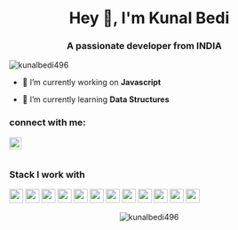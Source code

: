 <!-- ### Hi there 👋

<!--
**kunalbedi496/kunalbedi496** is a ✨ _special_ ✨ repository because its `README.md` (this file) appears on your GitHub profile.

Here are some ideas to aget you started:

- 🔭 I’m currently working on ...
- 🌱 I’m currently learning ...
- 👯 I’m looking to collaborate on ...
- 🤔 I’m looking for help with ...
- 💬 Ask me about ...
- 📫 How to reach me: ...
- 😄 Pronouns: ...
- ⚡ Fun fact: ...
-->

<h1 align="center">Hey 👋, I'm Kunal Bedi</h1>
<h3 align="center">A passionate developer from INDIA 
<img src="https://image.flaticon.com/icons/svg/3014/3014003.svg" width="14"/> </h3>
<p align="left"> <img src="https://komarev.com/ghpvc/?username=kunalbedi496" alt="kunalbedi496" /></p>

- 🔭 I’m currently working on **Javascript**

- 🌱 I’m currently learning **Data Structures**

<h3>connect with me: </h3>

[<img align="left" alt="aditya-thakur | LinkedIn" width="22px" src="https://cdn.jsdelivr.net/npm/simple-icons@v3/icons/linkedin.svg" />][linkedin]

<br/><br/>

<h3>Stack I work with</h3>
<p align="left">

<img src="https://img.shields.io/badge/java-11B48A.svg?&style=for-the-badge&logo=java&logoColor=white" height="25"/>
<img src="https://img.shields.io/badge/javascript-6400AA.svg?&style=for-the-badge&logo=javascript&logoColor=white" height="25"/>
<img src="https://img.shields.io/badge/android-0052CC.svg?&style=for-the-badge&logo=android&logoColor=white" height="25"/>
<img src="https://img.shields.io/badge/react-4479A1.svg?&style=for-the-badge&logo=react&logoColor=white" height="25"/>
<img src="https://img.shields.io/badge/linux-FB7A24.svg?&style=for-the-badge&logo=linux&logoColor=white" height="25"/>
<img src="https://img.shields.io/badge/Mern-261C29.svg?&style=for-the-badge&logo=webpack&logoColor=white" height="25"/>
<img src="https://img.shields.io/badge/Bootstrap-563D7C.svg?&style=for-the-badge&logo=bootstrap&logoColor=white" height="25"/>
<img src="https://img.shields.io/badge/node-339933.svg?&style=for-the-badge&logo=node.js&logoColor=white" height="25"/>
<img src="https://img.shields.io/badge/VS%20Code-007ACC.svg?&style=for-the-badge&logo=visual-studio-code&logoColor=white" height="25"/>
<img src="https://img.shields.io/badge/HTML-E34F26.svg?&style=for-the-badge&logo=html5&logoColor=white" height="25"/>
<img src="https://img.shields.io/badge/Mongo DB-47A248.svg?&style=for-the-badge&logo=mongoDB&logoColor=white" height="25"/>
<img src="https://img.shields.io/badge/Git-F05032.svg?&style=for-the-badge&logo=git&logoColor=white" height="25"/>
</p> 
 <p align="center"> 
<img src="https://github-readme-stats.vercel.app/api?username=kunalbedi496&show_icons=true&hide=contribs" alt="kunalbedi496"/>

 </p>

[linkedin]: https://www.linkedin.com/in/kunal-bedi/
